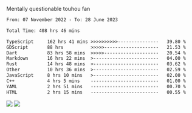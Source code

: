 Mentally questionable touhou fan



<!--START_SECTION:waka-->

```txt
From: 07 November 2022 - To: 28 June 2023

Total Time: 408 hrs 46 mins

TypeScript     162 hrs 41 mins >>>>>>>>>>---------------   39.80 %
GDScript       88 hrs          >>>>>--------------------   21.53 %
Dart           83 hrs 58 mins  >>>>>--------------------   20.54 %
Markdown       16 hrs 22 mins  >------------------------   04.00 %
Rust           14 hrs 48 mins  >------------------------   03.62 %
Other          10 hrs 36 mins  >------------------------   02.59 %
JavaScript     8 hrs 10 mins   >------------------------   02.00 %
C++            4 hrs 5 mins    -------------------------   01.00 %
YAML           2 hrs 51 mins   -------------------------   00.70 %
HTML           2 hrs 15 mins   -------------------------   00.55 %
```

<!--END_SECTION:waka-->

![](https://posei.me/horse_going_hard.gif)
![](https://posei.me/horse_going_hard.gif)
